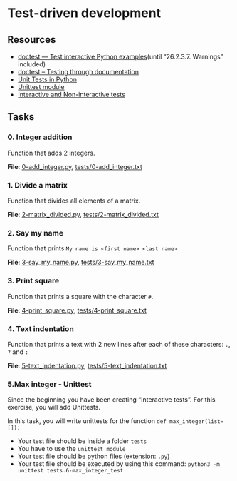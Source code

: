# Test-driven development

## Resources
* [doctest — Test interactive Python examples](https://docs.python.org/3.4/library/doctest.html)(until “26.2.3.7. Warnings” included)
* [doctest – Testing through documentation](https://pymotw.com/3/doctest/)
* [Unit Tests in Python](https://www.youtube.com/watch?v=1Lfv5tUGsn8)
* [Unittest module](https://www.youtube.com/watch?v=6tNS--WetLI)
* [Interactive and Non-interactive tests](https://mattermost.com/blog/testing-python-understanding-doctest-and-unittest/)

## Tasks
### 0. Integer addition
Function that adds 2 integers.

**File**: [0-add_integer.py](./0-add_integer.py), [tests/0-add_integer.txt](./tests/0-add_integer.txt)

### 1. Divide a matrix
Function that divides all elements of a matrix.

**File**: [2-matrix_divided.py](./2-matrix_divided.py), [tests/2-matrix_divided.txt](./tests/2-matrix_divided.txt)

### 2. Say my name
Function that prints `My name is <first name> <last name>`

**File**: [3-say_my_name.py](./3-say_my_name.py), [tests/3-say_my_name.txt](./tests/3-say_my_name.txt)

### 3. Print square
Function that prints a square with the character `#`.

**File**: [4-print_square.py](./4-print_square.py), [tests/4-print_square.txt](./tests/4-print_square.txt)

### 4. Text indentation
Function that prints a text with 2 new lines after each of these characters: `.`, `?` and `:`

**File**: [5-text_indentation.py](./5-text_indentation.py), [tests/5-text_indentation.txt](./tests/5-text_indentation.txt)

### 5.Max integer - Unittest
Since the beginning you have been creating “Interactive tests”. For this exercise, you will add Unittests.

In this task, you will write unittests for the function `def max_integer(list=[]):`
* Your test file should be inside a folder `tests`
* You have to use the `unittest module`
* Your test file should be python files (extension: `.py`)
* Your test file should be executed by using this command: `python3 -m unittest tests.6-max_integer_test`